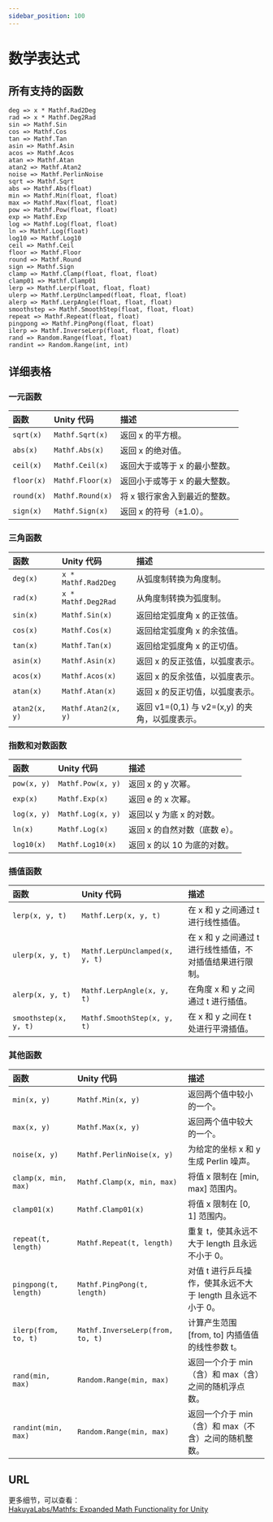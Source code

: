 ```yaml
---
sidebar_position: 100
---
```


# 数学表达式

## 所有支持的函数

```
deg => x * Mathf.Rad2Deg
rad => x * Mathf.Deg2Rad
sin => Mathf.Sin
cos => Mathf.Cos
tan => Mathf.Tan
asin => Mathf.Asin
acos => Mathf.Acos
atan => Mathf.Atan
atan2 => Mathf.Atan2
noise => Mathf.PerlinNoise
sqrt => Mathf.Sqrt
abs => Mathf.Abs(float)
min => Mathf.Min(float, float)
max => Mathf.Max(float, float)
pow => Mathf.Pow(float, float)
exp => Mathf.Exp
log => Mathf.Log(float, float)
ln => Mathf.Log(float)
log10 => Mathf.Log10
ceil => Mathf.Ceil
floor => Mathf.Floor
round => Mathf.Round
sign => Mathf.Sign
clamp => Mathf.Clamp(float, float, float)
clamp01 => Mathf.Clamp01
lerp => Mathf.Lerp(float, float, float)
ulerp => Mathf.LerpUnclamped(float, float, float)
alerp => Mathf.LerpAngle(float, float, float)
smoothstep => Mathf.SmoothStep(float, float, float)
repeat => Mathf.Repeat(float, float)
pingpong => Mathf.PingPong(float, float)
ilerp => Mathf.InverseLerp(float, float, float)
rand => Random.Range(float, float)
randint => Random.Range(int, int)
```

## 详细表格

### 一元函数

| 函数       | Unity 代码       | 描述                          |
|:---------- |:---------------- |:----------------------------- |
| `sqrt(x)`  | `Mathf.Sqrt(x)`  | 返回 x 的平方根。             |
| `abs(x)`   | `Mathf.Abs(x)`   | 返回 x 的绝对值。             |
| `ceil(x)`  | `Mathf.Ceil(x)`  | 返回大于或等于 x 的最小整数。 |
| `floor(x)` | `Mathf.Floor(x)` | 返回小于或等于 x 的最大整数。 |
| `round(x)` | `Mathf.Round(x)` | 将 x 银行家舍入到最近的整数。       |
| `sign(x)`  | `Mathf.Sign(x)`  | 返回 x 的符号（±1.0）。       |

### 三角函数

| 函数          | Unity 代码          | 描述                                           |
|:------------- |:------------------- |:---------------------------------------------- |
| `deg(x)`      | `x * Mathf.Rad2Deg` | 从弧度制转换为角度制。                         |
| `rad(x)`      | `x * Mathf.Deg2Rad` | 从角度制转换为弧度制。                         |
| `sin(x)`      | `Mathf.Sin(x)`      | 返回给定弧度角 x 的正弦值。                    |
| `cos(x)`      | `Mathf.Cos(x)`      | 返回给定弧度角 x 的余弦值。                    |
| `tan(x)`      | `Mathf.Tan(x)`      | 返回给定弧度角 x 的正切值。                    |
| `asin(x)`     | `Mathf.Asin(x)`     | 返回 x 的反正弦值，以弧度表示。                |
| `acos(x)`     | `Mathf.Acos(x)`     | 返回 x 的反余弦值，以弧度表示。                |
| `atan(x)`     | `Mathf.Atan(x)`     | 返回 x 的反正切值，以弧度表示。                |
| `atan2(x, y)` | `Mathf.Atan2(x, y)` | 返回 v1=(0,1) 与 v2=(x,y) 的夹角，以弧度表示。 |

### 指数和对数函数

| 函数        | Unity 代码        | 描述                          |
|:----------- |:----------------- |:----------------------------- |
| `pow(x, y)` | `Mathf.Pow(x, y)` | 返回 x 的 y 次幂。            |
| `exp(x)`    | `Mathf.Exp(x)`    | 返回 e 的 x 次幂。            |
| `log(x, y)` | `Mathf.Log(x, y)` | 返回以 y 为底 x 的对数。      |
| `ln(x)`     | `Mathf.Log(x)`    | 返回 x 的自然对数（底数 e）。 |
| `log10(x)`  | `Mathf.Log10(x)`  | 返回 x 的以 10 为底的对数。   |

### 插值函数

| 函数                  | Unity 代码                     | 描述                                                      |
|:--------------------- |:------------------------------ |:--------------------------------------------------------- |
| `lerp(x, y, t)`       | `Mathf.Lerp(x, y, t)`          | 在 x 和 y 之间通过 t 进行线性插值。                       |
| `ulerp(x, y, t)`      | `Mathf.LerpUnclamped(x, y, t)` | 在 x 和 y 之间通过 t 进行线性插值，不对插值结果进行限制。 |
| `alerp(x, y, t)`      | `Mathf.LerpAngle(x, y, t)`     | 在角度 x 和 y 之间通过 t 进行插值。                       |
| `smoothstep(x, y, t)` | `Mathf.SmoothStep(x, y, t)`    | 在 x 和 y 之间在 t 处进行平滑插值。                       |

### 其他函数

| 函数                  | Unity 代码                       | 描述                                                        |
|:--------------------- |:-------------------------------- |:----------------------------------------------------------- |
| `min(x, y)`           | `Mathf.Min(x, y)`                | 返回两个值中较小的一个。                                    |
| `max(x, y)`           | `Mathf.Max(x, y)`                | 返回两个值中较大的一个。                                    |
| `noise(x, y)`         | `Mathf.PerlinNoise(x, y)`        | 为给定的坐标 x 和 y 生成 Perlin 噪声。                      |
| `clamp(x, min, max)`  | `Mathf.Clamp(x, min, max)`       | 将值 x 限制在 \[min, max\] 范围内。                         |
| `clamp01(x)`          | `Mathf.Clamp01(x)`               | 将值 x 限制在 \[0, 1\] 范围内。                             |
| `repeat(t, length)`   | `Mathf.Repeat(t, length)`        | 重复 t，使其永远不大于 length 且永远不小于 0。              |
| `pingpong(t, length)` | `Mathf.PingPong(t, length)`      | 对值 t 进行乒乓操作，使其永远不大于 length 且永远不小于 0。 |
| `ilerp(from, to, t)`  | `Mathf.InverseLerp(from, to, t)` | 计算产生范围 \[from, to\] 内插值值的线性参数 t。            |
| `rand(min, max)`      | `Random.Range(min, max)`         | 返回一个介于 min（含）和 max（含）之间的随机浮点数。        |
| `randint(min, max)`   | `Random.Range(min, max)`         | 返回一个介于 min（含）和 max（不含）之间的随机整数。        |

## URL

更多细节，可以查看：  
[HakuyaLabs/Mathfs: Expanded Math Functionality for Unity](https://github.com/HakuyaLabs/Mathfs)
